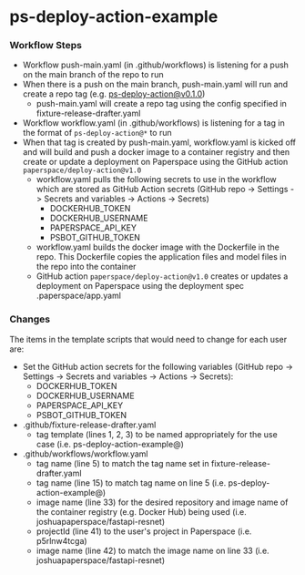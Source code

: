 # ps-deploy-action-example

### Workflow Steps ### 
- Workflow push-main.yaml (in .github/workflows) is listening for a push on the main branch of the repo to run
- When there is a push on the main branch, push-main.yaml will run and create a repo tag (e.g. ps-deploy-action@v0.1.0)
    - push-main.yaml will create a repo tag using the config specified in fixture-release-drafter.yaml 
- Workflow workflow.yaml (in .github/workflows) is listening for a tag in the format of `ps-deploy-action@*` to run
- When that tag is created by push-main.yaml, workflow.yaml is kicked off and will build and push a docker image to a container registry and then create or update a deployment on Paperspace using the GitHub action `paperspace/deploy-action@v1.0`
    - workflow.yaml pulls the following secrets to use in the workflow which are stored as GitHub Action secrets (GitHub repo -> Settings -> Secrets and variables -> Actions -> Secrets)
        - DOCKERHUB_TOKEN
        - DOCKERHUB_USERNAME
        - PAPERSPACE_API_KEY
        - PSBOT_GITHUB_TOKEN
    - workflow.yaml builds the docker image with the Dockerfile in the repo. This Dockerfile copies the application files and model files in the repo into the container
    - GitHub action `paperspace/deploy-action@v1.0` creates or updates a deployment on Paperspace using the deployment spec .paperspace/app.yaml


### Changes ### 

The items in the template scripts that would need to change for each user are:

- Set the GitHub action secrets for the following variables (GitHub repo -> Settings -> Secrets and variables -> Actions -> Secrets):
    - DOCKERHUB_TOKEN
    - DOCKERHUB_USERNAME
    - PAPERSPACE_API_KEY
    - PSBOT_GITHUB_TOKEN
- .github/fixture-release-drafter.yaml
    - tag template (lines 1, 2, 3) to be named appropriately for the use case (i.e. ps-deploy-action-example@) 
- .github/workflows/workflow.yaml
    - tag name (line 5) to match the tag name set in fixture-release-drafter.yaml
    - tag name (line 15) to match tag name on line 5 (i.e. ps-deploy-action-example@)
    - image name (line 33) for the desired repository and image name of the container registry (e.g. Docker Hub) being used (i.e. joshuapaperspace/fastapi-resnet)
    - projectId (line 41) to the user's project in Paperspace (i.e. p5rlnw4tcga)
    - image name (line 42) to match the image name on line 33 (i.e. joshuapaperspace/fastapi-resnet)
